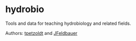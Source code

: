 # hydrobio

Tools and data for teaching hydrobiology and related fields.

Authors: [tpetzoldt](https://github.com/tpetzoldt) and [JFeldbauer](https://github.com/JFeldbauer)
